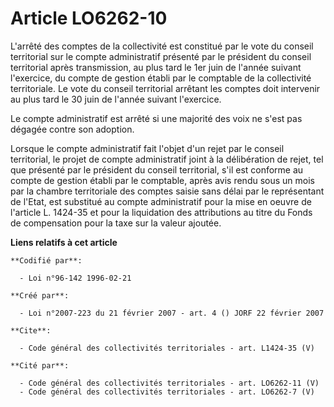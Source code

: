 # Article LO6262-10

L'arrêté des comptes de la collectivité est constitué par le vote du conseil territorial sur le compte administratif présenté
par le président du conseil territorial après transmission, au plus tard le 1er juin de l'année suivant l'exercice, du compte
de gestion établi par le comptable de la collectivité territoriale. Le vote du conseil territorial arrêtant les comptes doit
intervenir au plus tard le 30 juin de l'année suivant l'exercice. 

Le compte administratif est arrêté si une majorité des voix ne s'est pas dégagée contre son adoption. 

Lorsque le compte administratif fait l'objet d'un rejet par le conseil territorial, le projet de compte administratif joint à
la délibération de rejet, tel que présenté par le président du conseil territorial, s'il est conforme au compte de gestion
établi par le comptable, après avis rendu sous un mois par la chambre territoriale des comptes saisie sans délai par le
représentant de l'Etat, est substitué au compte administratif pour la mise en oeuvre de l'article L. 1424-35 et pour la
liquidation des attributions au titre du Fonds de compensation pour la taxe sur la valeur ajoutée.

**Liens relatifs à cet article**

	**Codifié par**:

	  - Loi n°96-142 1996-02-21

	**Créé par**:

	  - Loi n°2007-223 du 21 février 2007 - art. 4 () JORF 22 février 2007

	**Cite**:

	  - Code général des collectivités territoriales - art. L1424-35 (V)

	**Cité par**:

	  - Code général des collectivités territoriales - art. LO6262-11 (V)
	  - Code général des collectivités territoriales - art. LO6262-7 (V)
